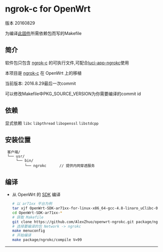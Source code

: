 ngrok-c for OpenWrt
===
版本 20160829

为编译[此固件][N]所需依赖包而写的Makefile

简介
---

 软件包只包含 [ngrok-c][1] 的可执行文件,可配合[luci-app-ngrokc][M]使用
 
 本项目是 [ngrok-c][1] 在 OpenWrt 上的移植  
 
 当前版本: 2016.8.29最后一次commit  
 
 可以修改Makefile中PKG_SOURCE_VERSION为你需要编译的commit id
 
依赖
---
显式依赖 `libc` `libpthread` `libopenssl` `libstdcpp`
 
安装位置
---
  ```
   客户端/
   └── usr/
       └── bin/
           └── ngrokc      // 提供内网穿透服务
   ```
 
 编译
---

 - 从 OpenWrt 的 [SDK][S] 编译  

   ```bash
   # 以 ar71xx 平台为例
   tar xjf OpenWrt-SDK-ar71xx-for-linux-x86_64-gcc-4.8-linaro_uClibc-0.9.33.2.tar.bz2
   cd OpenWrt-SDK-ar71xx-*
   # 获取 Makefile
   git clone https://github.com/AlexZhuo/openwrt-ngrokc.git package/ngrokc
   # 选择要编译的包 Network -> ngrokc
   make menuconfig
   # 开始编译
   make package/ngrokc/compile V=99
   ```

---

[1]: https://github.com/dosgo/ngrok-c
[S]: http://wiki.openwrt.org/doc/howto/obtain.firmware.sdk
[N]: http://www.right.com.cn/forum/thread-198649-1-1.html
[M]: https://github.com/AlexZhuo/luci-app-ngrokc
